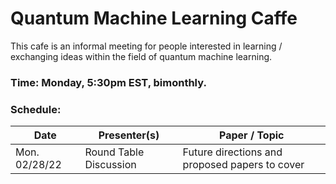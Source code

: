 # Quantum Machine Learning Caffe
This cafe is an informal meeting for people interested in learning / exchanging ideas within the field of quantum machine learning. 

### Time: Monday, 5:30pm EST, bimonthly. 

### Schedule: 

| Date           | Presenter(s)                        | Paper / Topic                                         |
| -------------- | ----------------------------------- | ----------------------------------------------------- |
| Mon. 02/28/22  | Round Table Discussion              | Future directions and proposed papers to cover        |

